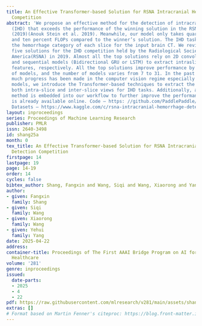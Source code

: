 ```yaml
---
title: An Effective Transformer-based Solution for RSNA Intracranial Hemorrhage Detection
  Competition
abstract: 'We propose an effective method for the detection of intracranial hemorrhages
  (IHD) that exceeds the performance of the winning solution in the RSNA-IHD competition
  (2019)(Anouk Stein et al. 2019). Meanwhile, our model only takes quarter parameters
  and ten percent FLOPs compared to the winner’s solution. The IHD task must predict
  the hemorrhage category of each slice for the input brain CT. We review the top
  five solutions for the IHD competition held by the Radiological Society of North
  America(RSNA) in 2019. Almost all the top solutions rely on 2D convolutional networks
  and sequential models (Bidirectional GRU or LSTM) to extract intraslice and interslice
  features, respectively. All the top solutions improve performance by using the ensemble
  of models, and the number of models varies from 7 to 31. In the past years, since
  much progress has been made in the computer vision regime especially Transformer-based
  models, we introduce the Transformer-based techniques to extract the features in
  both intra-slice and inter-slice views for IHD tasks. Additionally, a semi-supervised
  method is embedded into our workflow to further improve the performance. The code
  is already available online. Code — https: //github.com/PaddlePaddle/Research/tree/master/CV.
  Datasets — https://www.kaggle.com/c/rsna-intracranial-hemorrhage-detection'
layout: inproceedings
series: Proceedings of Machine Learning Research
publisher: PMLR
issn: 2640-3498
id: shang25a
month: 0
tex_title: An Effective Transformer-based Solution for RSNA Intracranial Hemorrhage
  Detection Competition
firstpage: 14
lastpage: 19
page: 14-19
order: 14
cycles: false
bibtex_author: Shang, Fangxin and Wang, Siqi and Wang, Xiaorong and Yang, Yehui
author:
- given: Fangxin
  family: Shang
- given: Siqi
  family: Wang
- given: Xiaorong
  family: Wang
- given: Yehui
  family: Yang
date: 2025-04-22
address:
container-title: Proceedings of The First AAAI Bridge Program on AI for Medicine and
  Healthcare
volume: '281'
genre: inproceedings
issued:
  date-parts:
  - 2025
  - 4
  - 22
pdf: https://raw.githubusercontent.com/mlresearch/v281/main/assets/shang25a/shang25a.pdf
extras: []
# Format based on Martin Fenner's citeproc: https://blog.front-matter.io/posts/citeproc-yaml-for-bibliographies/
---
```

